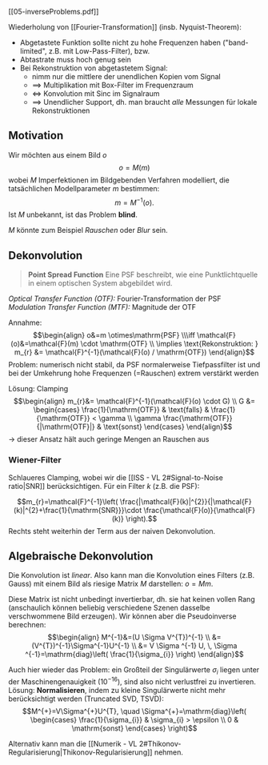 [[05-inverseProblems.pdf]]

Wiederholung von [[Fourier-Transformation]] (insb. Nyquist-Theorem):
- Abgetastete Funktion sollte nicht zu hohe Frequenzen haben ("band-limited", z.B. mit Low-Pass-Filter), bzw.
- Abtastrate muss hoch genug sein
- Bei Rekonstruktion von abgetastetem Signal:
	- nimm nur die mittlere der unendlichen Kopien vom Signal
	- $\implies$ Multiplikation mit Box-Filter im Frequenzraum
	- $\iff$ Konvolution mit Sinc im Signalraum
	- $\implies$ Unendlicher Support, dh. man braucht *alle* Messungen für lokale Rekonstruktionen

## Motivation

Wir möchten aus einem Bild $o$ $$o=M(m)$$
wobei $M$ Imperfektionen im Bildgebenden Verfahren modelliert, die tatsächlichen Modellparameter $m$ bestimmen: $$m=M ^{-1}(o).$$
Ist $M$ unbekannt, ist das Problem **blind**.

$M$ könnte zum Beispiel *Rauschen* oder *Blur* sein.

## Dekonvolution

> **Point Spread Function**
> Eine PSF beschreibt, wie eine Punktlichtquelle in einem optischen System abgebildet wird.

*Optical Transfer Function (OTF):* Fourier-Transformation der PSF
*Modulation Transfer Function (MTF):* Magnitude der OTF

Annahme: $$\begin{align}
o&=m \otimes\mathrm{PSF} \\\iff \mathcal{F}(o)&=\mathcal{F}(m) \cdot \mathrm{OTF} \\
\implies \text{Rekonstruktion: } m_{r} &= \mathcal{F}^{-1}(\mathcal{F}(o) / \mathrm{OTF})
\end{align}$$
Problem: numerisch nicht stabil, da PSF normalerweise Tiefpassfilter ist und bei der Umkehrung hohe Frequenzen (=Rauschen) extrem verstärkt werden

Lösung: Clamping
$$\begin{align}
m_{r}&= \mathcal{F}^{-1}(\mathcal{F}(o) \cdot G) \\
G &= \begin{cases}
\frac{1}{\mathrm{OTF}}  & \text{falls} &  \frac{1}{\mathrm{OTF}} < \gamma \\
\gamma \frac{\mathrm{OTF}}{|\mathrm{OTF}|}  & \text{sonst}
\end{cases}
\end{align}$$
-> dieser Ansatz hält auch geringe Mengen an Rauschen aus

### Wiener-Filter

Schlaueres Clamping, wobei wir die [[ISS - VL 2#Signal-to-Noise ratio|SNR]] berücksichtigen. Für ein Filter $k$ (z.B. die PSF):

$$m_{r}=\mathcal{F}^{-1}\left( \frac{|\mathcal{F}(k)|^{2}}{|\mathcal{F}(k)|^{2}+\frac{1}{\mathrm{SNR}}}\cdot \frac{\mathcal{F}(o)}{\mathcal{F}(k)} \right).$$
Rechts steht weiterhin der Term aus der naiven Dekonvolution.

## Algebraische Dekonvolution

Die Konvolution ist *linear*. Also kann man die Konvolution eines Filters (z.B. Gauss) mit einem Bild als riesige Matrix $M$ darstellen: $o=Mm.$

Diese Matrix ist nicht unbedingt invertierbar, dh. sie hat keinen vollen Rang (anschaulich können beliebig verschiedene Szenen dasselbe verschwommene Bild erzeugen).
Wir können aber die Pseudoinverse berechnen:
$$\begin{align}
M^{-1}&=(U \Sigma V^{T})^{-1} \\
&= (V^{T})^{-1}\Sigma^{-1}U^{-1} \\
&= V \Sigma ^{-1} U, \, \Sigma ^{-1}=\mathrm{diag}\left( \frac{1}{\sigma_{i}} \right)
\end{align}$$

Auch hier wieder das Problem: ein Großteil der Singulärwerte $\sigma_{i}$ liegen unter der Maschinengenauigkeit ($10^{-16}$), sind also nicht verlustfrei zu invertieren.
Lösung: **Normalisieren**, indem zu kleine Singulärwerte nicht mehr berücksichtigt werden (Truncated SVD, TSVD):
$$M^{+}=V\Sigma^{+}U^{T}, \quad \Sigma^{+}=\mathrm{diag}\left( \begin{cases}
\frac{1}{\sigma_{i}} & \sigma_{i} > \epsilon \\
0 & \mathrm{sonst}
\end{cases} \right)$$

Alternativ kann man die [[Numerik - VL 2#Thikonov-Regularisierung|Thikonov-Regularisierung]] nehmen.